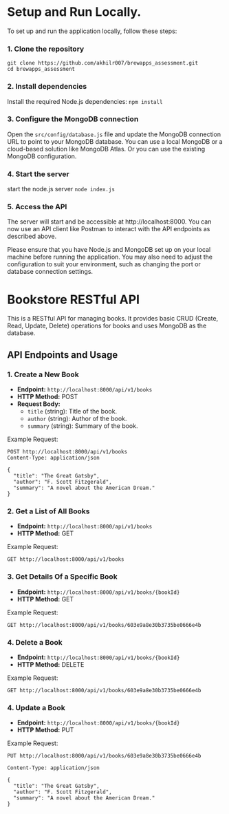 # Setup and Run Locally.

To set up and run the application locally, follow these steps:

### 1. Clone the repository

```
git clone https://github.com/akhilr007/brewapps_assessment.git
cd brewapps_assessment

```

### 2. Install dependencies

Install the required Node.js dependencies:
`npm install`

### 3. Configure the MongoDB connection

Open the `src/config/database.js` file and update the MongoDB connection URL to point to your MongoDB database. You can use a local MongoDB or a cloud-based solution like MongoDB Atlas.
Or you can use the existing MongoDB configuration.

### 4. Start the server

start the node.js server
`node index.js`

### 5. Access the API

The server will start and be accessible at http://localhost:8000. You can now use an API client like Postman to interact with the API endpoints as described above.

Please ensure that you have Node.js and MongoDB set up on your local machine before running the application. You may also need to adjust the configuration to suit your environment, such as changing the port or database connection settings.

# Bookstore RESTful API

This is a RESTful API for managing books. It provides basic CRUD (Create, Read, Update, Delete) operations for books and uses MongoDB as the database.

## API Endpoints and Usage

### 1. Create a New Book

- **Endpoint:** `http://localhost:8000/api/v1/books`
- **HTTP Method:** POST
- **Request Body:**
  - `title` (string): Title of the book.
  - `author` (string): Author of the book.
  - `summary` (string): Summary of the book.

Example Request:

```http
POST http://localhost:8000/api/v1/books
Content-Type: application/json

{
  "title": "The Great Gatsby",
  "author": "F. Scott Fitzgerald",
  "summary": "A novel about the American Dream."
}

```

### 2. Get a List of All Books

- **Endpoint:** `http://localhost:8000/api/v1/books`
- **HTTP Method:** GET

Example Request:

`GET http://localhost:8000/api/v1/books`

### 3. Get Details Of a Specific Book

- **Endpoint:** `http://localhost:8000/api/v1/books/{bookId}`
- **HTTP Method:** GET

Example Request:

`GET http://localhost:8000/api/v1/books/603e9a8e30b3735be0666e4b`

### 4. Delete a Book

- **Endpoint:** `http://localhost:8000/api/v1/books/{bookId}`
- **HTTP Method:** DELETE

Example Request:

`GET http://localhost:8000/api/v1/books/603e9a8e30b3735be0666e4b`

### 4. Update a Book

- **Endpoint:** `http://localhost:8000/api/v1/books/{bookId}`
- **HTTP Method:** PUT

Example Request:

`PUT http://localhost:8000/api/v1/books/603e9a8e30b3735be0666e4b`

```
Content-Type: application/json

{
  "title": "The Great Gatsby",
  "author": "F. Scott Fitzgerald",
  "summary": "A novel about the American Dream."
}

```
